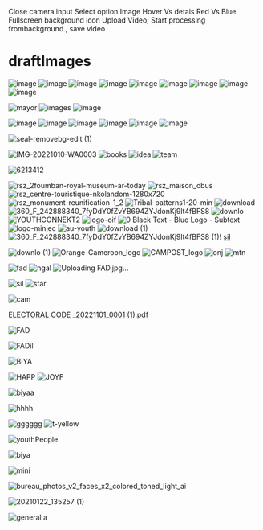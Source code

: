 Close camera input
Select option Image
Hover Vs detais Red Vs Blue
Fullscreen background icon
Upload Video;
Start processing frombackground , save video


# draftImages
![image](https://user-images.githubusercontent.com/24577149/162644046-ac61f921-50c9-44d4-9c0c-4fe0ec9acebb.png)
![image](https://user-images.githubusercontent.com/24577149/162644064-d5306569-e137-4ac6-abf6-456eeab679a8.png)
![image](https://user-images.githubusercontent.com/24577149/162644080-2cf66608-b21d-46fe-adb2-0baecb415594.png)
![image](https://user-images.githubusercontent.com/24577149/162644119-8753c469-d786-44fc-b9c3-23c31f3b1c49.png)
![image](https://user-images.githubusercontent.com/24577149/162644129-4ee97636-363c-4eb5-a053-3787dea21e7c.png)
![image](https://user-images.githubusercontent.com/24577149/162644146-9c6386af-a253-42dc-bce1-9d3f1f6698fe.png)
![image](https://user-images.githubusercontent.com/24577149/162644189-d540e194-5bc6-4ec1-8090-8cd5d37ed09f.png)
![image](https://user-images.githubusercontent.com/24577149/162644202-2dc14330-db75-43d5-876b-6cc69a0d3a5c.png)
![image](https://user-images.githubusercontent.com/24577149/166470603-aaee0bc5-c7a3-40d0-85ab-87628dce9e4e.png)

![mayor](https://user-images.githubusercontent.com/24577149/184532309-8740d096-1e81-4799-a7f1-5d6cfd46fa0e.png)
![images](https://user-images.githubusercontent.com/24577149/184532378-a3b93c26-0007-4648-be53-8b6912e41d01.png)
![image](https://user-images.githubusercontent.com/24577149/184532703-bc7bd9a1-7f03-4035-a861-965b187d6f62.png)

![image](https://user-images.githubusercontent.com/24577149/187096890-986dca75-f87a-4a46-bd04-3174d031e537.png)
![image](https://user-images.githubusercontent.com/24577149/187098350-9944bea1-eaea-4013-aa02-b749e36fe07b.png)
![image](https://user-images.githubusercontent.com/24577149/187182253-28d94df1-4e2a-4aea-8ac1-89367309f11a.png)
![image](https://user-images.githubusercontent.com/24577149/188118409-13051ac1-c067-4dca-b605-96d68bb2ca0b.png)
![image](https://user-images.githubusercontent.com/24577149/188629333-7c4c47aa-a241-4910-8403-19b28552635f.png)
![image](https://user-images.githubusercontent.com/24577149/188629746-59ca4fab-7d24-4207-931b-89ba1fdb9029.png)

![seal-removebg-edit (1)](https://user-images.githubusercontent.com/24577149/194942868-9b5f6d95-27f9-4957-b7b6-fb1969e36a3a.png)

![IMG-20221010-WA0003](https://user-images.githubusercontent.com/24577149/195004265-4eb053f5-4a19-4de3-b19e-410273eca754.jpg)
![books](https://user-images.githubusercontent.com/24577149/196005449-719e9317-c3ec-463e-90ef-a0054150d5b3.png)
![idea](https://user-images.githubusercontent.com/24577149/196005451-847f9edc-50f2-40ed-87f1-2af7b8eab45e.jpg)
![team](https://user-images.githubusercontent.com/24577149/196005452-48e3240c-1774-4d83-b1d2-1269149b121b.png)

![6213412](https://user-images.githubusercontent.com/24577149/196005964-e9a5e716-0ebd-4a07-abba-6f6127c5bbb9.png)

![rsz_2foumban-royal-museum-ar-today](https://user-images.githubusercontent.com/24577149/196056758-0faa9c73-a21d-4caf-93b2-f08dcb5eae2c.png)
![rsz_maison_obus](https://user-images.githubusercontent.com/24577149/196057191-d3c2a1c1-500f-4c51-8314-9e4a5b73c7e1.jpg)
![rsz_centre-touristique-nkolandom-1280x720](https://user-images.githubusercontent.com/24577149/196057195-7666cb2c-9ad4-48a4-a76d-c5eadbecc79f.jpg)
![rsz_monument-reunification-1_2](https://user-images.githubusercontent.com/24577149/196057197-745f4a7c-76f9-4b9f-9bc7-e079d924c677.jpg)
![Tribal-patterns1-20-min](https://user-images.githubusercontent.com/24577149/196285534-0738d745-2f9e-4693-95fb-0d7745977c10.jpg)
![download](https://user-images.githubusercontent.com/24577149/196285547-6cf52ef8-2ba6-4c75-9161-bfebaa84aa4c.jpg)
![360_F_242888340_7fyDdY0fZvYB694ZYJdonKj9lt4fBFS8](https://user-images.githubusercontent.com/24577149/196285551-194d0551-e51a-4e55-ad66-8ada51e463db.jpg)
![downlo](https://user-images.githubusercontent.com/24577149/196285554-44c8da6d-a8ba-4d34-a74b-0ca992386314.jpg)
![YOUTHCONNEKT2](https://user-images.githubusercontent.com/24577149/196285557-d583071a-4042-4948-a216-b24ff5b7f168.jpg)
![logo-oif](https://user-images.githubusercontent.com/24577149/196285562-1b02d8a2-6a2a-4fce-82ed-77bc0121706e.jpg)
![0 Black Text - Blue Logo - Subtext](https://user-images.githubusercontent.com/24577149/196285566-d23119e9-85de-494e-9d78-2e9cd80d79c4.jpg)
![logo-minjec](https://user-images.githubusercontent.com/24577149/196285570-048ad808-acff-45be-aebd-9da1bf44dd20.jpg)
![au-youth](https://user-images.githubusercontent.com/24577149/196285572-6be2d25b-52b2-4f8a-b306-c23d7c28621e.jpg)
![download (1)](https://user-images.githubusercontent.com/24577149/196285576-cafc388d-a378-4303-9223-b0cc48da6214.jpg)
![360_F_242888340_7fyDdY0fZvYB694ZYJdonKj9lt4fBFS8 (1)](https://user-images.githubusercontent.com/24577149/196285578-12da46ee-a866-495c-b85b-d8628ab948c7.jpg)!
[sil](https://user-images.githubusercontent.com/24577149/202367565-a42b8fa8-90ed-4737-bf9e-b566895ebffd.png)

![downlo (1)](https://user-images.githubusercontent.com/24577149/196285580-0bff4914-dc0e-4acb-9f5c-e1eb4936a39f.jpg)
![Orange-Cameroon_logo](https://user-images.githubusercontent.com/24577149/196285585-10f315d9-5acc-4b5c-a4e9-4e0b1609b407.jpg)
![CAMPOST_logo](https://user-images.githubusercontent.com/24577149/196285588-42cb9ba9-514a-4270-86d4-ed3ae348cfdf.jpg)
![onj](https://user-images.githubusercontent.com/24577149/196285591-d1d67c2f-0ecb-457a-8817-944906a0b353.jpg)
![mtn](https://user-images.githubusercontent.com/24577149/196285594-ba8e43ff-d6f0-44bb-a448-b5d54df70511.jpg)

![fad](https://user-images.githubusercontent.com/24577149/202367501-2645e8b7-5147-47d4-9638-312cd26989d7.jpeg)
![ngal](https://user-images.githubusercontent.com/24577149/202367517-e4726cb5-09b0-4e7c-bb08-c6048c92abc3.jpg)
![Uploading FAD.jpg…]()

![sil](https://user-images.githubusercontent.com/24577149/202367682-5b0e9b22-2724-4ca0-84db-82c2387c4a5c.png)
![star](https://user-images.githubusercontent.com/24577149/202367725-a8c10ee4-fe64-4828-9f23-665bc7dbd613.jpeg)

![cam](https://user-images.githubusercontent.com/24577149/202369811-7461c1ee-b1d8-4dfe-9db4-6a9beebfeeb4.png)


[ELECTORAL CODE _20221101_0001 (1).pdf](https://github.com/Forchapeatl/draftImages_PublicLab/files/10030919/ELECTORAL.CODE._20221101_0001.1.pdf)


![FAD](https://user-images.githubusercontent.com/24577149/202451541-7e8a475b-c991-452c-b475-55614f6dead8.jpg)



![FADil](https://user-images.githubusercontent.com/24577149/202452140-ce63c854-feab-4366-8815-ab987a3104ba.jpg)


![BIYA](https://user-images.githubusercontent.com/24577149/202452624-b537f659-d3f4-4503-bb00-ebd56066e830.jpg)

![HAPP](https://user-images.githubusercontent.com/24577149/202452700-b668d54e-9b54-4d8e-8b85-43e6f83780b8.jpg)
![JOYF](https://user-images.githubusercontent.com/24577149/202452752-bd16d735-a3e6-4f0d-a392-5e446e30fb8e.jpg)



![biyaa](https://user-images.githubusercontent.com/24577149/202467420-4852bc47-e934-414e-9ee0-ac61ccec3cb2.jpg)

![hhhh](https://user-images.githubusercontent.com/24577149/202512495-f729a4c8-06b8-4c05-a00c-ec6dad57e38d.jpeg)




![gggggg](https://user-images.githubusercontent.com/24577149/202533719-bd3fffbc-5109-457f-9de5-213bab2cc195.jpg)
![t-yellow](https://user-images.githubusercontent.com/24577149/202847264-15e55462-0513-4c71-876e-eb75f4923e1d.svg)

![youthPeople](https://user-images.githubusercontent.com/24577149/202856339-1f9493ad-311a-45a1-b0ef-bfce7ef9e3cc.jpg)



![biya](https://user-images.githubusercontent.com/24577149/202984874-5ae1f7d1-0796-4dcd-bad7-11a271c5955b.jpg)



![mini](https://user-images.githubusercontent.com/24577149/202984934-f0b6e471-88d1-423c-a60e-7b4c0e8988c0.jpg)

![bureau_photos_v2_faces_x2_colored_toned_light_ai](https://user-images.githubusercontent.com/24577149/202985039-37775f4b-2c6b-403c-829b-d5367ee0ac85.jpg)

![20210122_135257 (1)](https://user-images.githubusercontent.com/24577149/202994100-67e33111-3775-42ae-84b5-1560fc61068b.jpg)

![general a](https://user-images.githubusercontent.com/24577149/202996972-5c4001a6-aaf3-4b09-9491-984bb158ef58.jpg)




